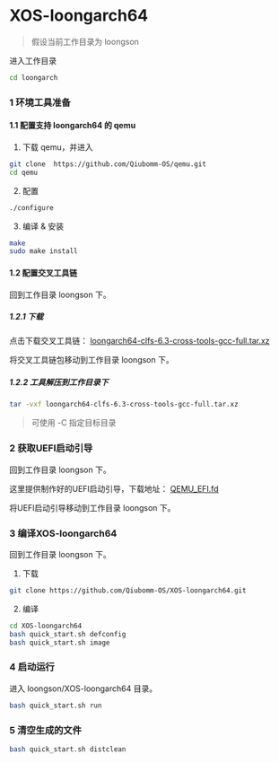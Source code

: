 # XOS-loongarch64
> 假设当前工作目录为 loongson

进入工作目录

```bash 
cd loongarch
```

### 1 环境工具准备

#### 1.1 配置支持 loongarch64 的 qemu

1. 下载 qemu，并进入

```bash
git clone  https://github.com/Qiubomm-OS/qemu.git
cd qemu
```

2. 配置

```bash
./configure
```

3. 编译 & 安装

```bash
make
sudo make install
```

#### 1.2 配置交叉工具链

回到工作目录 loongson 下。

##### 1.2.1 下载

点击下载交叉工具链：
[loongarch64-clfs-6.3-cross-tools-gcc-full.tar.xz](https://github.com/Qiubomm-OS/toolchains/releases/download/v0.1/loongarch64-clfs-6.3-cross-tools-gcc-full.tar.xz)

将交叉工具链包移动到工作目录 loongson 下。

##### 1.2.2 工具解压到工作目录下

```bash
tar -vxf loongarch64-clfs-6.3-cross-tools-gcc-full.tar.xz
```

> 可使用 -C 指定目标目录

### 2 获取UEFI启动引导

回到工作目录 loongson 下。

这里提供制作好的UEFI启动引导，下载地址：
[QEMU_EFI.fd](https://github.com/Qiubomm-OS/toolchains/releases/download/v0.1/QEMU_EFI.fd)

将UEFI启动引导移动到工作目录 loongson 下。

### 3 编译XOS-loongarch64

回到工作目录 loongson 下。

1. 下载

```bash
git clone https://github.com/Qiubomm-OS/XOS-loongarch64.git
```

2. 编译

```bash
cd XOS-loongarch64
bash quick_start.sh defconfig
bash quick_start.sh image
```

### 4 启动运行

进入 loongson/XOS-loongarch64 目录。

```bash
bash quick_start.sh run
```

### 5 清空生成的文件
```bash
bash quick_start.sh distclean
```
